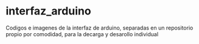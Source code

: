 # interfaz_arduino

Codigos e imagenes de la interfaz de arduino, separadas en un repositorio propio por comodidad, para la decarga y desarollo individual
